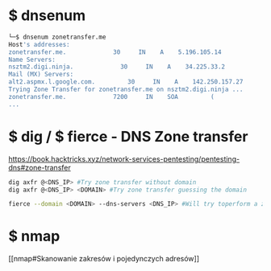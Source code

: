 # $ dnsenum

```bash
└─$ dnsenum zonetransfer.me
Host's addresses:
zonetransfer.me.             30     IN    A    5.196.105.14
Name Servers:
nsztm2.digi.ninja.             30     IN    A    34.225.33.2
Mail (MX) Servers:
alt2.aspmx.l.google.com.         30     IN    A    142.250.157.27
Trying Zone Transfer for zonetransfer.me on nsztm2.digi.ninja ...
zonetransfer.me.             7200     IN    SOA         (
...
```
# $ dig / $ fierce - DNS Zone transfer

https://book.hacktricks.xyz/network-services-pentesting/pentesting-dns#zone-transfer

```bash
dig axfr @<DNS_IP> #Try zone transfer without domain
dig axfr @<DNS_IP> <DOMAIN> #Try zone transfer guessing the domain
```

```bash
fierce --domain <DOMAIN> --dns-servers <DNS_IP> #Will try toperform a zone transfer against every authoritative name server and if this doesn'twork, will launch a dictionary attack
```
# $ nmap
[[nmap#Skanowanie zakresów i pojedynczych adresów]]
